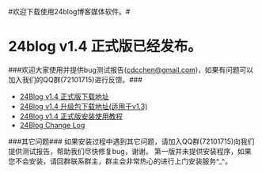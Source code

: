 #欢迎下载使用24blog博客媒体软件。#


24blog v1.4 正式版已经发布。
=============================


###欢迎大家使用并提供bug测试报告(cdcchen@gmail.com)，如果有问题可以加入我们的QQ群(72101715)进行反馈。###


- [24Blog v1.4 正式版下载地址](http://pan.baidu.com/share/link?shareid=186249&uk=1627690140)
- [24Blog v1.4 升级包下载地址(适用于v1.3)](http://pan.baidu.com/share/link?shareid=186263&uk=1627690140)
- [24Blog v1.4 正式版安装使用教程](https://github.com/cdcchen/24beta/wiki)
- [24Blog Change Log](http://cms.24beta.com/changelog.txt)


###其它问题###
        如果安装过程中遇到其它问题，请加入QQ群(72101715)向我们提供测试报告，帮助我们尽快修复bug，谢谢。
        第一版并未提供安装程序，如果您不会安装，请回群联系群主，群主会非常热心的进行上门安装服务^_^。
